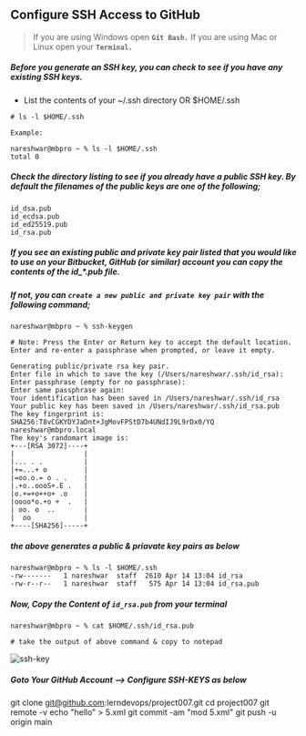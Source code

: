 ## Configure SSH Access to GitHub 

> If you are using Windows open **`Git Bash.`** If you are using Mac or Linux open your **`Terminal.`**

##### Before you generate an SSH key, you can check to see if you have any existing SSH keys.
- List the contents of your ~/.ssh directory OR $HOME/.ssh
```
# ls -l $HOME/.ssh

Example:

nareshwar@mbpro ~ % ls -l $HOME/.ssh
total 0
```
 
##### Check the directory listing to see if you already have a public SSH key. By default the filenames of the public keys are one of the following;
```
id_dsa.pub 
id_ecdsa.pub 
id_ed25519.pub 
id_rsa.pub
```

##### If you see an existing public and private key pair listed that you would like to use on your Bitbucket, GitHub (or similar) account you can copy the contents of the id_*.pub file.

##### If not, you can `create a new public and private key pair` with the following command;
```
nareshwar@mbpro ~ % ssh-keygen     

# Note: Press the Enter or Return key to accept the default location. Enter and re-enter a passphrase when prompted, or leave it empty.

Generating public/private rsa key pair.
Enter file in which to save the key (/Users/nareshwar/.ssh/id_rsa):
Enter passphrase (empty for no passphrase):
Enter same passphrase again:
Your identification has been saved in /Users/nareshwar/.ssh/id_rsa
Your public key has been saved in /Users/nareshwar/.ssh/id_rsa.pub
The key fingerprint is:
SHA256:T8vCGKYDYJaDnt+JgMovFPStD7b4UNdIJ9L9rDx0/YQ nareshwar@mbpro.local
The key's randomart image is:
+---[RSA 3072]----+
|                 |
|... . .          |
|+=...+ o         |
|=oo.o.= o . .    |
|.+o..oooS+.E .   |
|o.+=+o++o+ .o    |
|oooo*o.+o +  .   |
| oo. o  ..       |
|  oo             |
+----[SHA256]-----+

```

##### the above generates a public & priavate key pairs as below
```
nareshwar@mbpro ~ % ls -l $HOME/.ssh
-rw-------   1 nareshwar  staff  2610 Apr 14 13:04 id_rsa
-rw-r--r--   1 nareshwar  staff   575 Apr 14 13:04 id_rsa.pub
```

##### Now, Copy the Content of `id_rsa.pub` from your terminal 

```
nareshwar@mbpro ~ % cat $HOME/.ssh/id_rsa.pub

# take the output of above command & copy to notepad 
```
![ssh-key](https://github.com/lerndevops/labs/blob/master/static/git/ssh-key.png)

##### Goto Your GitHub Account --> Configure SSH-KEYS as below







git clone git@github.com:lerndevops/project007.git
cd project007
git remote -v
echo "hello" > 5.xml
git commit -am "mod 5.xml"
git push -u origin main 
